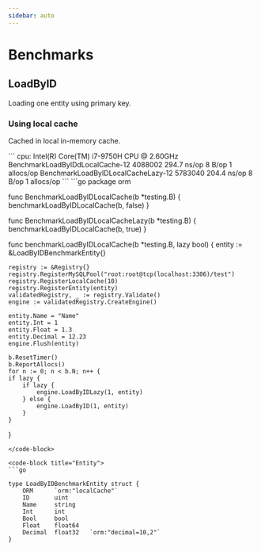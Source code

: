 ```yaml
---
sidebar: auto
---
```


# Benchmarks

## LoadByID

Loading one entity using primary key.

### Using local cache

Cached in local in-memory cache.


<code-group>
<code-block title="Results">
```
cpu: Intel(R) Core(TM) i7-9750H CPU @ 2.60GHz
BenchmarkLoadByIDdLocalCache-12     4088002	       294.7 ns/op	       8 B/op	       1 allocs/op
BenchmarkLoadByIDLocalCacheLazy-12  5783040	       204.4 ns/op	       8 B/op	       1 allocs/op
```
</code-block>

<code-block title="Code">
```go
package orm

func BenchmarkLoadByIDLocalCache(b *testing.B) {
	benchmarkLoadByIDLocalCache(b, false)
}

func BenchmarkLoadByIDLocalCacheLazy(b *testing.B) {
	benchmarkLoadByIDLocalCache(b, true)
}

func benchmarkLoadByIDLocalCache(b *testing.B, lazy bool) {
	entity := &LoadByIDBenchmarkEntity{}

	registry := &Registry{}
	registry.RegisterMySQLPool("root:root@tcp(localhost:3306)/test")
	registry.RegisterLocalCache(10)
	registry.RegisterEntity(entity)
	validatedRegistry, _ := registry.Validate()
	engine := validatedRegistry.CreateEngine()
	
	entity.Name = "Name"
	entity.Int = 1
	entity.Float = 1.3
	entity.Decimal = 12.23
	engine.Flush(entity)

	b.ResetTimer()
	b.ReportAllocs()
	for n := 0; n < b.N; n++ {
	if lazy {
		if lazy {
			engine.LoadByIDLazy(1, entity)
		} else {
			engine.LoadByID(1, entity)
		}
	}
}

```
</code-block>

<code-block title="Entity">
```go

type LoadByIDBenchmarkEntity struct {
	ORM      `orm:"localCache"`
	ID       uint
	Name     string
	Int      int
	Bool     bool
	Float    float64
	Decimal  float32   `orm:"decimal=10,2"`
}
```
</code-block>
</code-group>

